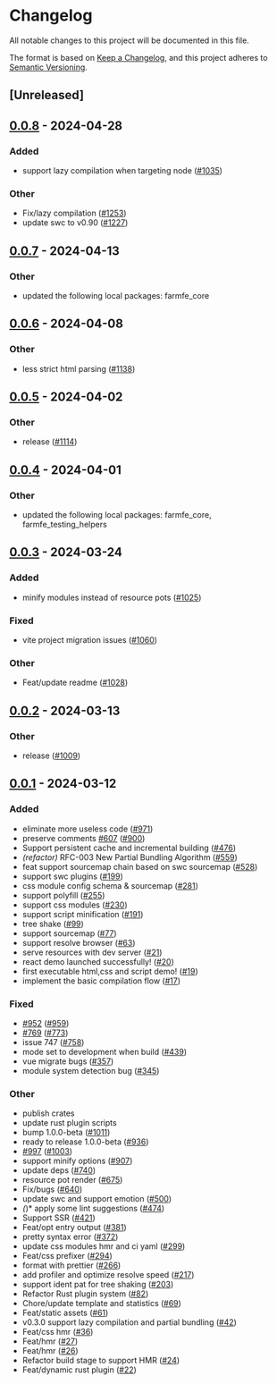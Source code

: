 # Changelog
All notable changes to this project will be documented in this file.

The format is based on [Keep a Changelog](https://keepachangelog.com/en/1.0.0/),
and this project adheres to [Semantic Versioning](https://semver.org/spec/v2.0.0.html).

## [Unreleased]

## [0.0.8](https://github.com/ufec/farm/compare/farmfe_toolkit-v0.0.7...farmfe_toolkit-v0.0.8) - 2024-04-28

### Added
- support lazy compilation when targeting node ([#1035](https://github.com/ufec/farm/pull/1035))

### Other
- Fix/lazy compilation ([#1253](https://github.com/ufec/farm/pull/1253))
- update swc to v0.90 ([#1227](https://github.com/ufec/farm/pull/1227))

## [0.0.7](https://github.com/farm-fe/farm/compare/farmfe_toolkit-v0.0.6...farmfe_toolkit-v0.0.7) - 2024-04-13

### Other
- updated the following local packages: farmfe_core

## [0.0.6](https://github.com/farm-fe/farm/compare/farmfe_toolkit-v0.0.5...farmfe_toolkit-v0.0.6) - 2024-04-08

### Other
- less strict html parsing ([#1138](https://github.com/farm-fe/farm/pull/1138))

## [0.0.5](https://github.com/farm-fe/farm/compare/farmfe_toolkit-v0.0.4...farmfe_toolkit-v0.0.5) - 2024-04-02

### Other
- release ([#1114](https://github.com/farm-fe/farm/pull/1114))

## [0.0.4](https://github.com/farm-fe/farm/compare/farmfe_toolkit-v0.0.3...farmfe_toolkit-v0.0.4) - 2024-04-01

### Other
- updated the following local packages: farmfe_core, farmfe_testing_helpers

## [0.0.3](https://github.com/farm-fe/farm/compare/farmfe_toolkit-v0.0.2...farmfe_toolkit-v0.0.3) - 2024-03-24

### Added
- minify modules instead of resource pots ([#1025](https://github.com/farm-fe/farm/pull/1025))

### Fixed
- vite project migration issues ([#1060](https://github.com/farm-fe/farm/pull/1060))

### Other
- Feat/update readme ([#1028](https://github.com/farm-fe/farm/pull/1028))

## [0.0.2](https://github.com/farm-fe/farm/compare/farmfe_toolkit-v0.0.1...farmfe_toolkit-v0.0.2) - 2024-03-13

### Other
- release ([#1009](https://github.com/farm-fe/farm/pull/1009))

## [0.0.1](https://github.com/farm-fe/farm/releases/tag/farmfe_toolkit-v0.0.1) - 2024-03-12

### Added
- eliminate more useless code ([#971](https://github.com/farm-fe/farm/pull/971))
- preserve comments [#607](https://github.com/farm-fe/farm/pull/607) ([#900](https://github.com/farm-fe/farm/pull/900))
- Support persistent cache and incremental building ([#476](https://github.com/farm-fe/farm/pull/476))
- *(refactor)* RFC-003 New Partial Bundling Algorithm ([#559](https://github.com/farm-fe/farm/pull/559))
- feat support sourcemap chain based on swc sourcemap ([#528](https://github.com/farm-fe/farm/pull/528))
- support swc plugins ([#199](https://github.com/farm-fe/farm/pull/199))
- css module config schema & sourcemap ([#281](https://github.com/farm-fe/farm/pull/281))
- support polyfill ([#255](https://github.com/farm-fe/farm/pull/255))
- support css modules ([#230](https://github.com/farm-fe/farm/pull/230))
- support script minification ([#191](https://github.com/farm-fe/farm/pull/191))
- tree shake ([#99](https://github.com/farm-fe/farm/pull/99))
- support sourcemap ([#77](https://github.com/farm-fe/farm/pull/77))
- support resolve browser ([#63](https://github.com/farm-fe/farm/pull/63))
- serve resources with dev server ([#21](https://github.com/farm-fe/farm/pull/21))
- react demo launched successfully! ([#20](https://github.com/farm-fe/farm/pull/20))
- first executable html,css and script demo! ([#19](https://github.com/farm-fe/farm/pull/19))
- implement the basic compilation flow ([#17](https://github.com/farm-fe/farm/pull/17))

### Fixed
- [#952](https://github.com/farm-fe/farm/pull/952) ([#959](https://github.com/farm-fe/farm/pull/959))
- [#769](https://github.com/farm-fe/farm/pull/769) ([#773](https://github.com/farm-fe/farm/pull/773))
- issue 747 ([#758](https://github.com/farm-fe/farm/pull/758))
- mode set to development when build ([#439](https://github.com/farm-fe/farm/pull/439))
- vue migrate bugs ([#357](https://github.com/farm-fe/farm/pull/357))
- module system detection bug ([#345](https://github.com/farm-fe/farm/pull/345))

### Other
- publish crates
- update rust plugin scripts
- bump 1.0.0-beta ([#1011](https://github.com/farm-fe/farm/pull/1011))
- ready to release 1.0.0-beta ([#936](https://github.com/farm-fe/farm/pull/936))
- [#997](https://github.com/farm-fe/farm/pull/997) ([#1003](https://github.com/farm-fe/farm/pull/1003))
- support minify options ([#907](https://github.com/farm-fe/farm/pull/907))
- update deps ([#740](https://github.com/farm-fe/farm/pull/740))
- resource pot render ([#675](https://github.com/farm-fe/farm/pull/675))
- Fix/bugs ([#640](https://github.com/farm-fe/farm/pull/640))
- update swc and support emotion ([#500](https://github.com/farm-fe/farm/pull/500))
- *(*)* apply some lint suggestions ([#474](https://github.com/farm-fe/farm/pull/474))
- Support SSR ([#421](https://github.com/farm-fe/farm/pull/421))
- Feat/opt entry output ([#381](https://github.com/farm-fe/farm/pull/381))
- pretty syntax error ([#372](https://github.com/farm-fe/farm/pull/372))
- update css modules hmr and ci yaml ([#299](https://github.com/farm-fe/farm/pull/299))
- Feat/css prefixer ([#294](https://github.com/farm-fe/farm/pull/294))
- format with prettier ([#266](https://github.com/farm-fe/farm/pull/266))
- add profiler and optimize resolve speed ([#217](https://github.com/farm-fe/farm/pull/217))
- support ident pat for tree shaking ([#203](https://github.com/farm-fe/farm/pull/203))
- Refactor Rust plugin system ([#82](https://github.com/farm-fe/farm/pull/82))
- Chore/update template and statistics ([#69](https://github.com/farm-fe/farm/pull/69))
- Feat/static assets ([#61](https://github.com/farm-fe/farm/pull/61))
- v0.3.0 support lazy compilation and partial bundling ([#42](https://github.com/farm-fe/farm/pull/42))
- Feat/css hmr ([#36](https://github.com/farm-fe/farm/pull/36))
- Feat/hmr ([#27](https://github.com/farm-fe/farm/pull/27))
- Feat/hmr ([#26](https://github.com/farm-fe/farm/pull/26))
- Refactor build stage to support HMR ([#24](https://github.com/farm-fe/farm/pull/24))
- Feat/dynamic rust plugin ([#22](https://github.com/farm-fe/farm/pull/22))
